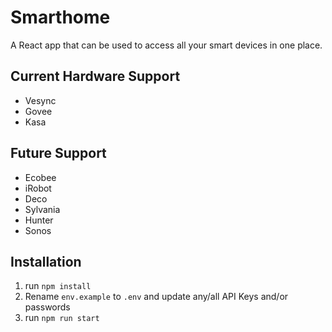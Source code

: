 # Smarthome

A React app that can be used to access all your smart devices in one place.

## Current Hardware Support
- Vesync
- Govee
- Kasa

## Future Support
- Ecobee
- iRobot
- Deco
- Sylvania
- Hunter
- Sonos

## Installation
1. run `npm install`
2. Rename `env.example` to `.env` and update any/all API Keys and/or passwords
3. run `npm run start`
